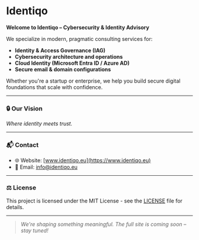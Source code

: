 
# Identiqo

**Welcome to Identiqo – Cybersecurity & Identity Advisory**

We specialize in modern, pragmatic consulting services for:

- **Identity & Access Governance (IAG)**
- **Cybersecurity architecture and operations**
- **Cloud Identity (Microsoft Entra ID / Azure AD)**
- **Secure email & domain configurations**

Whether you're a startup or enterprise, we help you build secure digital foundations that scale with confidence.

---

### 🔒 Our Vision
*Where identity meets trust.*

---

### 📬 Contact
- 🌐 Website: [www.identiqo.eu](https://www.identiqo.eu)
- 📧 Email: [info@identiqo.eu](mailto:info@identiqo.eu)

---

### ⚖️ License
This project is licensed under the MIT License - see the [LICENSE](LICENSE) file for details.

---

> *We're shaping something meaningful. The full site is coming soon – stay tuned!*
